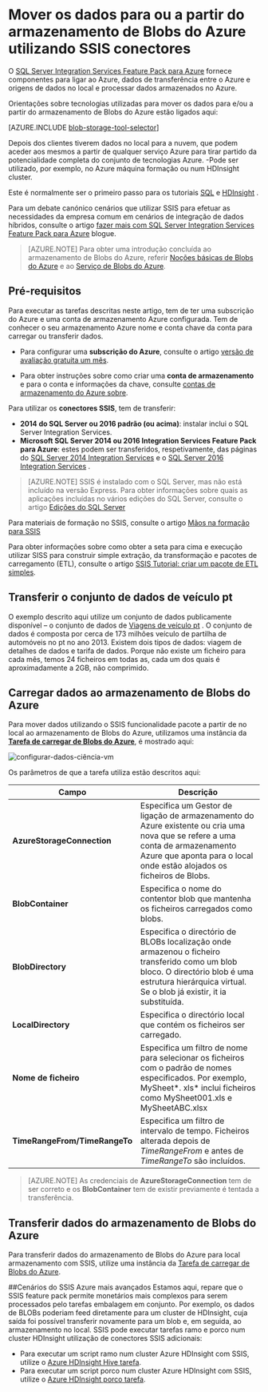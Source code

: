 <properties
    pageTitle="Mover os dados para ou a partir do armazenamento de Blobs do Azure utilizando SSIS conexões | Microsoft Azure"
    description="Mova os dados para ou a partir do armazenamento de Blobs do Azure utilizando SSIS conexões."
    services="machine-learning,storage"
    documentationCenter=""
    authors="bradsev"
    manager="jhubbard"
    editor="cgronlun" />

<tags
    ms.service="machine-learning"
    ms.workload="data-services"
    ms.tgt_pltfrm="na"
    ms.devlang="na"
    ms.topic="article"
    ms.date="09/14/2016"
    ms.author="bradsev" />

# <a name="move-data-to-or-from-azure-blob-storage-using-ssis-connectors"></a>Mover os dados para ou a partir do armazenamento de Blobs do Azure utilizando SSIS conectores

O [SQL Server Integration Services Feature Pack para Azure](https://msdn.microsoft.com/library/mt146770.aspx) fornece componentes para ligar ao Azure, dados de transferência entre o Azure e origens de dados no local e processar dados armazenados no Azure.

Orientações sobre tecnologias utilizadas para mover os dados para e/ou a partir do armazenamento de Blobs do Azure estão ligados aqui:

[AZURE.INCLUDE [blob-storage-tool-selector](../../includes/machine-learning-blob-storage-tool-selector.md)]


Depois dos clientes tiverem dados no local para a nuvem, que podem aceder aos mesmos a partir de qualquer serviço Azure para tirar partido da potencialidade completa do conjunto de tecnologias Azure. -Pode ser utilizado, por exemplo, no Azure máquina formação ou num HDInsight cluster.

Este é normalmente ser o primeiro passo para os tutoriais [SQL](machine-learning-data-science-process-sql-walkthrough.md) e [HDInsight](machine-learning-data-science-process-hive-walkthrough.md) .

Para um debate canónico cenários que utilizar SSIS para efetuar as necessidades da empresa comum em cenários de integração de dados híbridos, consulte o artigo [fazer mais com SQL Server Integration Services Feature Pack para Azure](http://blogs.msdn.com/b/ssis/archive/2015/06/25/doing-more-with-sql-server-integration-services-feature-pack-for-azure.aspx) blogue.

> [AZURE.NOTE] Para obter uma introdução concluída ao armazenamento de Blobs do Azure, referir [Noções básicas de Blobs do Azure](../storage/storage-dotnet-how-to-use-blobs.md) e ao [Serviço de Blobs do Azure](https://msdn.microsoft.com/library/azure/dd179376.aspx).

## <a name="prerequisites"></a>Pré-requisitos

Para executar as tarefas descritas neste artigo, tem de ter uma subscrição do Azure e uma conta de armazenamento Azure configurada. Tem de conhecer o seu armazenamento Azure nome e conta chave da conta para carregar ou transferir dados.

- Para configurar uma **subscrição do Azure**, consulte o artigo [versão de avaliação gratuita um mês](https://azure.microsoft.com/pricing/free-trial/).

- Para obter instruções sobre como criar uma **conta de armazenamento** e para o conta e informações da chave, consulte [contas de armazenamento do Azure sobre](../storage/storage-create-storage-account.md).


Para utilizar os **conectores SSIS**, tem de transferir:

- **2014 do SQL Server ou 2016 padrão (ou acima)**: instalar inclui o SQL Server Integration Services.
- **Microsoft SQL Server 2014 ou 2016 Integration Services Feature Pack para Azure**: estes podem ser transferidos, respetivamente, das páginas do [SQL Server 2014 Integration Services](http://www.microsoft.com/download/details.aspx?id=47366) e o [SQL Server 2016 Integration Services](https://www.microsoft.com/download/details.aspx?id=49492) .

> [AZURE.NOTE] SSIS é instalado com o SQL Server, mas não está incluído na versão Express. Para obter informações sobre quais as aplicações incluídas no vários edições do SQL Server, consulte o artigo [Edições do SQL Server](http://www.microsoft.com/en-us/server-cloud/products/sql-server-editions/)

Para materiais de formação no SSIS, consulte o artigo [Mãos na formação para SSIS](http://www.microsoft.com/download/details.aspx?id=20766)

Para obter informações sobre como obter a seta para cima e execução utilizar SISS para construir simple extração, da transformação e pacotes de carregamento (ETL), consulte o artigo [SSIS Tutorial: criar um pacote de ETL simples](https://msdn.microsoft.com/library/ms169917.aspx).

## <a name="download-nyc-taxi-dataset"></a>Transferir o conjunto de dados de veículo pt  
O exemplo descrito aqui utilize um conjunto de dados publicamente disponível – o conjunto de dados de [Viagens de veículo pt](http://www.andresmh.com/nyctaxitrips/) . O conjunto de dados é composta por cerca de 173 milhões veículo de partilha de automóveis no pt no ano 2013. Existem dois tipos de dados: viagem de detalhes de dados e tarifa de dados. Porque não existe um ficheiro para cada mês, temos 24 ficheiros em todas as, cada um dos quais é aproximadamente a 2GB, não comprimido.


## <a name="upload-data-to-azure-blob-storage"></a>Carregar dados ao armazenamento de Blobs do Azure
Para mover dados utilizando o SSIS funcionalidade pacote a partir de no local ao armazenamento de Blobs do Azure, utilizamos uma instância da [**Tarefa de carregar de Blobs do Azure**](https://msdn.microsoft.com/library/mt146776.aspx), é mostrado aqui:

![configurar-dados-ciência-vm](./media/machine-learning-data-science-move-data-to-azure-blob-using-ssis/ssis-azure-blob-upload-task.png)


Os parâmetros de que a tarefa utiliza estão descritos aqui:


Campo|Descrição|
----------------------|----------------|
**AzureStorageConnection**|Especifica um Gestor de ligação de armazenamento do Azure existente ou cria uma nova que se refere a uma conta de armazenamento Azure que aponta para o local onde estão alojados os ficheiros de Blobs.|
**BlobContainer**|Especifica o nome do contentor blob que mantenha os ficheiros carregados como blobs.|
**BlobDirectory**|Especifica o directório de BLOBs localização onde armazenou o ficheiro transferido como um blob bloco. O directório blob é uma estrutura hierárquica virtual. Se o blob já existir, it ia substituída.|
**LocalDirectory**|Especifica o directório local que contém os ficheiros ser carregado.|
**Nome de ficheiro**|Especifica um filtro de nome para selecionar os ficheiros com o padrão de nomes especificados. Por exemplo, MySheet\*. xls\* inclui ficheiros como MySheet001.xls e MySheetABC.xlsx|
**TimeRangeFrom/TimeRangeTo**|Especifica um filtro de intervalo de tempo. Ficheiros alterada depois de *TimeRangeFrom* e antes de *TimeRangeTo* são incluídos.|


> [AZURE.NOTE] As credenciais de **AzureStorageConnection** tem de ser correto e os **BlobContainer** tem de existir previamente é tentada a transferência.

## <a name="download-data-from-azure-blob-storage"></a>Transferir dados do armazenamento de Blobs do Azure

Para transferir dados do armazenamento de Blobs do Azure para local armazenamento com SSIS, utilize uma instância da [Tarefa de carregar de Blobs do Azure](https://msdn.microsoft.com/library/mt146779.aspx).

##<a name="more-advanced-ssis-azure-scenarios"></a>Cenários do SSIS Azure mais avançados
Estamos aqui, repare que o SSIS feature pack permite monetários mais complexos para serem processados pelo tarefas embalagem em conjunto. Por exemplo, os dados de BLOBs poderiam feed diretamente para um cluster de HDInsight, cuja saída foi possível transferir novamente para um blob e, em seguida, ao armazenamento no local. SSIS pode executar tarefas ramo e porco num cluster HDInsight utilização de conectores SSIS adicionais:

- Para executar um script ramo num cluster Azure HDInsight com SSIS, utilize o [Azure HDInsight Hive tarefa](https://msdn.microsoft.com/library/mt146771.aspx).
- Para executar um script porco num cluster Azure HDInsight com SSIS, utilize o [Azure HDInsight porco tarefa](https://msdn.microsoft.com/library/mt146781.aspx).

